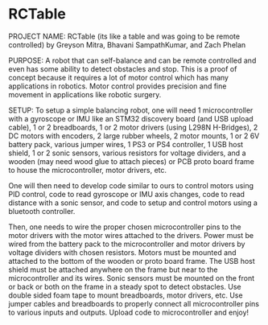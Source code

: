# RCTable

PROJECT NAME: RCTable (its like a table and was going to be remote controlled) by Greyson Mitra, Bhavani SampathKumar, and Zach Phelan

PURPOSE: A robot that can self-balance and can be remote controlled and even has some ability to detect obstacles and stop. This is a proof of concept because it requires a lot of 
motor control which has many applications in robotics. Motor control provides precision and fine movement in applications like robotic surgery. 

SETUP: To setup a simple balancing robot, one will need 1 microcontroller with a gyroscope or IMU like an STM32 discovery board (and USB upload cable), 1 or 2 breadboards, 1 or 2 
motor drivers (using L298N H-Bridges), 2 DC motors with encoders, 2 large rubber wheels, 2 motor mounts, 1 or 2 6V battery pack, various jumper wires, 1 PS3 or PS4 controller, 1 
USB host shield, 1 or 2 sonic sensors, various resistors for voltage dividers, and a wooden (may need wood glue to attach pieces) or PCB proto board frame to house the 
microcontroller, motor drivers, etc. 

One will then need to develop code similar to ours to control motors using PID control, code to read gyroscope or IMU axis changes, code to read distance with a sonic sensor, and 
code to setup and control motors using a bluetooth controller.

Then, one needs to wire the proper chosen microcontroller pins to the motor drivers with the motor wires attached to the drivers. Power must be wired from the battery pack to the 
microcontroller and motor drivers by voltage dividers with chosen resistors. Motors must be mounted and attached to the bottom of the wooden or proto board frame. The USB host 
shield must be attached anywhere on the frame but near to the microcontroller and its wires. Sonic sensors must be mounted on the front or back or both on the frame in a steady 
spot to detect obstacles. Use double sided foam tape to mount breadboards, motor drivers, etc. Use jumper cables and breadboards to properly connect all microcontroller pins to 
various inputs and outputs. Upload code to microcontroller and enjoy!
